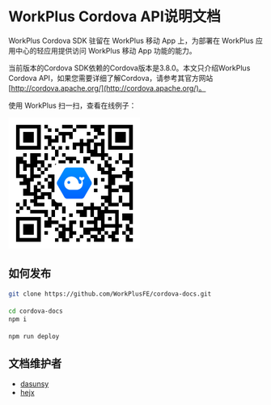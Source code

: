 # WorkPlus Cordova API说明文档

WorkPlus Cordova SDK 驻留在 WorkPlus 移动 App 上，为部署在 WorkPlus 应用中心的轻应用提供访问 WorkPlus 移动 App 功能的能力。

当前版本的Cordova SDK依赖的Cordova版本是3.8.0。本文只介绍WorkPlus Cordova API，如果您需要详细了解Cordova，请参考其官方网站[http://cordova.apache.org/](http://cordova.apache.org/)。

使用 WorkPlus 扫一扫，查看在线例子：

<img src="https://github.com/WorkPlusFE/codash/blob/master/design/qr-code.png" alt="cordova example" />

## 如何发布

```bash
git clone https://github.com/WorkPlusFE/cordova-docs.git

cd cordova-docs
npm i

npm run deploy
```

## 文档维护者

* [dasunsy](https://github.com/dasunsy)
* [hejx](https://github.com/hejianxian)



